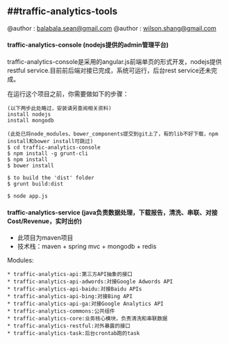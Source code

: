 ##traffic-analytics-tools
---------------------------------------------------------------------------------

@author : balabala.sean@gmail.com
@author : wilson.shang@gmail.com

#### traffic-analytics-console (nodejs提供的admin管理平台)

traffic-analytics-console是采用的angular.js前端单页的形式开发，nodejs提供restful service.目前前后端对接已完成，系统可运行，后台rest service还未完成。

在运行这个项目之前，你需要做如下的步骤：

	(以下两步此处略过，安装请另查阅相关资料)
	install nodejs
	install mongodb

	(此处已将node_modules、bower_components提交到git上了，有的lib不好下载，npm install和bower install可跳过)
	$ cd traffic-analytics-console
	$ npm install -g grunt-cli
	$ npm install
	$ bower install

	$ to build the 'dist' folder
	$ grunt build:dist

	$ node app.js


#### traffic-analytics-service (java负责数据处理，下载报告，清洗、串联、对接Cost/Revenue，实时出价)

* 此项目为maven项目
* 技术栈：maven + spring mvc + mongodb + redis

Modules:

	* traffic-analytics-api:第三方API抽象的接口
	* traffic-analytics-api-adwords:对接Google Adwords API
	* traffic-analytics-api-baidu:对接Baidu APIs
	* traffic-analytics-api-bing:对接Bing API
	* traffic-analytics-api-ga:对接Google Analytics API
	* traffic-analytics-commons:公共组件
	* traffic-analytics-core:业务核心模块，负责清洗和串联数据
	* traffic-analytics-restful:对外暴露的接口
	* traffic-analytics-task:后台crontab跑的task


